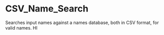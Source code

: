 # CSV_Name_Search
Searches input names against a names database, both in CSV format, for valid names.
HI

